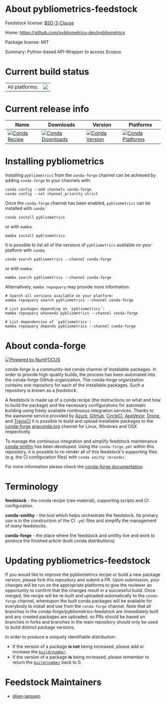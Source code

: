 About pybliometrics-feedstock
=============================

Feedstock license: [BSD-3-Clause](https://github.com/conda-forge/pybliometrics-feedstock/blob/main/LICENSE.txt)

Home: https://github.com/pybliometrics-dev/pybliometrics

Package license: MIT

Summary: Python-based API-Wrapper to access Scopus

Current build status
====================


<table><tr><td>All platforms:</td>
    <td>
      <a href="https://dev.azure.com/conda-forge/feedstock-builds/_build/latest?definitionId=23459&branchName=main">
        <img src="https://dev.azure.com/conda-forge/feedstock-builds/_apis/build/status/pybliometrics-feedstock?branchName=main">
      </a>
    </td>
  </tr>
</table>

Current release info
====================

| Name | Downloads | Version | Platforms |
| --- | --- | --- | --- |
| [![Conda Recipe](https://img.shields.io/badge/recipe-pybliometrics-green.svg)](https://anaconda.org/conda-forge/pybliometrics) | [![Conda Downloads](https://img.shields.io/conda/dn/conda-forge/pybliometrics.svg)](https://anaconda.org/conda-forge/pybliometrics) | [![Conda Version](https://img.shields.io/conda/vn/conda-forge/pybliometrics.svg)](https://anaconda.org/conda-forge/pybliometrics) | [![Conda Platforms](https://img.shields.io/conda/pn/conda-forge/pybliometrics.svg)](https://anaconda.org/conda-forge/pybliometrics) |

Installing pybliometrics
========================

Installing `pybliometrics` from the `conda-forge` channel can be achieved by adding `conda-forge` to your channels with:

```
conda config --add channels conda-forge
conda config --set channel_priority strict
```

Once the `conda-forge` channel has been enabled, `pybliometrics` can be installed with `conda`:

```
conda install pybliometrics
```

or with `mamba`:

```
mamba install pybliometrics
```

It is possible to list all of the versions of `pybliometrics` available on your platform with `conda`:

```
conda search pybliometrics --channel conda-forge
```

or with `mamba`:

```
mamba search pybliometrics --channel conda-forge
```

Alternatively, `mamba repoquery` may provide more information:

```
# Search all versions available on your platform:
mamba repoquery search pybliometrics --channel conda-forge

# List packages depending on `pybliometrics`:
mamba repoquery whoneeds pybliometrics --channel conda-forge

# List dependencies of `pybliometrics`:
mamba repoquery depends pybliometrics --channel conda-forge
```


About conda-forge
=================

[![Powered by
NumFOCUS](https://img.shields.io/badge/powered%20by-NumFOCUS-orange.svg?style=flat&colorA=E1523D&colorB=007D8A)](https://numfocus.org)

conda-forge is a community-led conda channel of installable packages.
In order to provide high-quality builds, the process has been automated into the
conda-forge GitHub organization. The conda-forge organization contains one repository
for each of the installable packages. Such a repository is known as a *feedstock*.

A feedstock is made up of a conda recipe (the instructions on what and how to build
the package) and the necessary configurations for automatic building using freely
available continuous integration services. Thanks to the awesome service provided by
[Azure](https://azure.microsoft.com/en-us/services/devops/), [GitHub](https://github.com/),
[CircleCI](https://circleci.com/), [AppVeyor](https://www.appveyor.com/),
[Drone](https://cloud.drone.io/welcome), and [TravisCI](https://travis-ci.com/)
it is possible to build and upload installable packages to the
[conda-forge](https://anaconda.org/conda-forge) [anaconda.org](https://anaconda.org/)
channel for Linux, Windows and OSX respectively.

To manage the continuous integration and simplify feedstock maintenance
[conda-smithy](https://github.com/conda-forge/conda-smithy) has been developed.
Using the ``conda-forge.yml`` within this repository, it is possible to re-render all of
this feedstock's supporting files (e.g. the CI configuration files) with ``conda smithy rerender``.

For more information please check the [conda-forge documentation](https://conda-forge.org/docs/).

Terminology
===========

**feedstock** - the conda recipe (raw material), supporting scripts and CI configuration.

**conda-smithy** - the tool which helps orchestrate the feedstock.
                   Its primary use is in the construction of the CI ``.yml`` files
                   and simplify the management of *many* feedstocks.

**conda-forge** - the place where the feedstock and smithy live and work to
                  produce the finished article (built conda distributions)


Updating pybliometrics-feedstock
================================

If you would like to improve the pybliometrics recipe or build a new
package version, please fork this repository and submit a PR. Upon submission,
your changes will be run on the appropriate platforms to give the reviewer an
opportunity to confirm that the changes result in a successful build. Once
merged, the recipe will be re-built and uploaded automatically to the
`conda-forge` channel, whereupon the built conda packages will be available for
everybody to install and use from the `conda-forge` channel.
Note that all branches in the conda-forge/pybliometrics-feedstock are
immediately built and any created packages are uploaded, so PRs should be based
on branches in forks and branches in the main repository should only be used to
build distinct package versions.

In order to produce a uniquely identifiable distribution:
 * If the version of a package **is not** being increased, please add or increase
   the [``build/number``](https://docs.conda.io/projects/conda-build/en/latest/resources/define-metadata.html#build-number-and-string).
 * If the version of a package **is** being increased, please remember to return
   the [``build/number``](https://docs.conda.io/projects/conda-build/en/latest/resources/define-metadata.html#build-number-and-string)
   back to 0.

Feedstock Maintainers
=====================

* [@jan-janssen](https://github.com/jan-janssen/)

